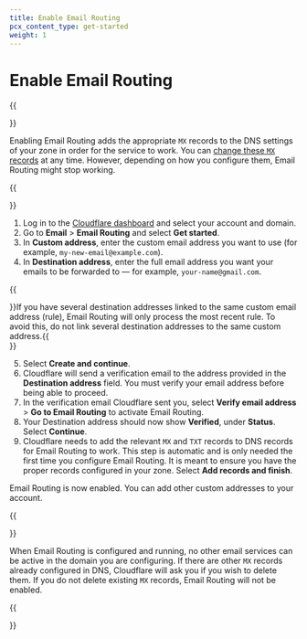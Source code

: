 ```yaml
---
title: Enable Email Routing
pcx_content_type: get-started
weight: 1
---
```


# Enable Email Routing

{{<Aside type="warning" header="Important">}}

Enabling Email Routing adds the appropriate `MX` records to the DNS settings of your zone in order for the service to work. You can [change these `MX` records](/email-routing/setup/email-routing-dns-records/) at any time. However, depending on how you configure them, Email Routing might stop working.

{{</Aside>}}

1. Log in to the [Cloudflare dashboard](https://dash.cloudflare.com/) and select your account and domain.
2. Go to **Email** > **Email Routing** and select **Get started**.
3. In **Custom address**, enter the custom email address you want to use (for example, `my-new-email@example.com`).
4. In **Destination address**, enter the full email address you want your emails to be forwarded to — for example, `your-name@gmail.com`.

  {{<Aside type="note">}}If you have several destination addresses linked to the same custom email address (rule), Email Routing will only process the most recent rule. To avoid this, do not link several destination addresses to the same custom address.{{</Aside>}}

5. Select **Create and continue**.
6. Cloudflare will send a verification email to the address provided in the **Destination address** field. You must verify your email address before being able to proceed.
7. In the verification email Cloudflare sent you, select **Verify email address** > **Go to Email Routing** to activate Email Routing.
8. Your Destination address should now show **Verified**, under **Status**. Select **Continue**.
9. Cloudflare needs to add the relevant `MX` and `TXT` records to DNS records for Email Routing to work. This step is automatic and is only needed the first time you configure Email Routing. It is meant to ensure you have the proper records configured in your zone. Select **Add records and finish**.

Email Routing is now enabled. You can add other custom addresses to your account. 

{{<Aside type="note">}}

When Email Routing is configured and running, no other email services can be active in the domain you are configuring. If there are other `MX` records already configured in DNS, Cloudflare will ask you if you wish to delete them. If you do not delete existing `MX` records, Email Routing will not be enabled.

{{</Aside>}}